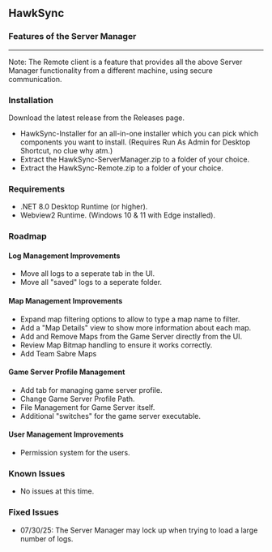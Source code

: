 ## HawkSync

### Features of the Server Manager


---
Note:
The Remote client is a feature that provides all the above Server Manager functionality from a different machine, using secure communication.

### Installation
Download the latest release from the Releases page.
- HawkSync-Installer for an all-in-one installer which you can pick which components you want to install. (Requires Run As Admin for Desktop Shortcut, no clue why atm.)
- Extract the HawkSync-ServerManager.zip to a folder of your choice.
- Extract the HawkSync-Remote.zip to a folder of your choice.

### Requirements
- .NET 8.0 Desktop Runtime (or higher).
- Webview2 Runtime. (Windows 10 & 11 with Edge installed).

### Roadmap

#### Log Management Improvements
- Move all logs to a seperate tab in the UI.
- Move all "saved" logs to a seperate folder.

#### Map Management Improvements
- Expand map filtering options to allow to type a map name to filter.
- Add a "Map Details" view to show more information about each map.
- Add and Remove Maps from the Game Server directly from the UI.
- Review Map Bitmap handling to ensure it works correctly.
- Add Team Sabre Maps

#### Game Server Profile Management
- Add tab for managing game server profile.
- Change Game Server Profile Path.
- File Management for Game Server itself.
- Additional "switches" for the game server executable.

#### User Management Improvements
- Permission system for the users.

### Known Issues
- No issues at this time.

### Fixed Issues
 - 07/30/25: The Server Manager may lock up when trying to load a large number of logs.
